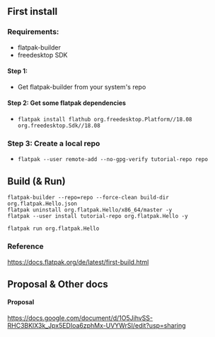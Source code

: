 ## First install

### Requirements:
- flatpak-builder
- freedesktop SDK

#### Step 1:
- Get flatpak-builder from your system's repo

#### Step 2: Get some flatpak dependencies
- `flatpak install flathub org.freedesktop.Platform//18.08 org.freedesktop.Sdk//18.08`

### Step 3: Create a local repo
- `flatpak --user remote-add --no-gpg-verify tutorial-repo repo`

## Build (& Run)

```
flatpak-builder --repo=repo --force-clean build-dir org.flatpak.Hello.json
flatpak uninstall org.flatpak.Hello/x86_64/master -y
flatpak --user install tutorial-repo org.flatpak.Hello -y

flatpak run org.flatpak.Hello
```

### Reference

https://docs.flatpak.org/de/latest/first-build.html

## Proposal & Other docs

#### Proposal

https://docs.google.com/document/d/1O5JihvSS-RHC3BKlX3k_Jpx5EDIoa6zphMx-UVYWrSI/edit?usp=sharing

